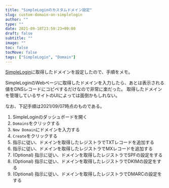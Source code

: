 ```yaml
---
title: "SimpleLoginのカスタムドメイン設定"
slug: custom-domain-on-simplelogin
author: ""
type: ""
date: 2021-09-18T23:59:23+09:00
draft: false
subtitle: ""
image: ""
toc: false
tocMove: false
tags: ["SimpleLogin", "Domain"]
---
```


[SimpleLogin](https://simplelogin.io/)に取得したドメインを設定したので、手順をメモ。

SimpleLoginのWebページに取得したドメインを入力したら、あとは表示される値をDNSレコードにコピペするだけなので非常に楽だった。
取得したドメインを管理しているサイトのUIによっては面倒かもしれない。

なお、下記手順は2021/09/07時点のものである。

1. SimpleLoginのダッシュボードを開く
2. `Domains`をクリックする
3. `New Domain`にドメインを入力する
4. `Create`をクリックする
5. 指示に従い、ドメインを取得したレジストラでTXTレコードを追加する
6. 指示に従い、ドメインを取得したレジストラでMXレコードを追加する
7. (Optional) 指示に従い、ドメインを取得したレジストラでSPFの設定をする
8. (Optional) 指示に従い、ドメインを取得したレジストラでDKIMの設定をする
9. (Optional) 指示に従い、ドメインを取得したレジストラでDMARCの設定をする
